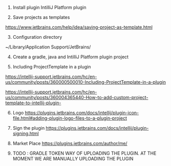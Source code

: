 1) Install plugin
   IntilliJ Platform plugin

2) Save projects as templates

https://www.jetbrains.com/help/idea/saving-project-as-template.html


3) Configuration directory

~/Library/Application Support/JetBrains/<product><version>


4) Create a gradle, java and IntilliJ Platform plugin project

5) Including ProjectTemplate in a plugin

https://intellij-support.jetbrains.com/hc/en-us/community/posts/360000500010-Including-ProjectTemplate-in-a-plugin

https://intellij-support.jetbrains.com/hc/en-us/community/posts/360004365440-How-to-add-custom-project-template-to-intellij-plugin-

6) Logo
   https://plugins.jetbrains.com/docs/intellij/plugin-icon-file.html#adding-plugin-logo-files-to-a-plugin-project

7) Sign the plugin
https://plugins.jetbrains.com/docs/intellij/plugin-signing.html

8) Market Place
   https://plugins.jetbrains.com/author/me/

9) TODO : GRADLE TOKEN WAY OF UPLOADING THE PLUGIN. AT THE MOMENT WE ARE MANUALLY UPLOADING THE PLUGIN